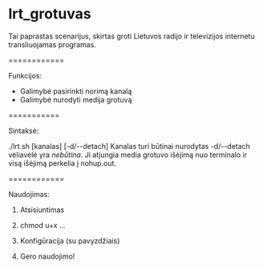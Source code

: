 lrt_grotuvas
============

Tai paprastas scenarijus, skirtas groti Lietuvos radijo ir televizijos internetu transliuojamas programas.

============

Funkcijos:
* Galimybė pasirinkti norimą kanalą
* Galimybė nurodyti medija grotuvą
 
===========

Sintaksė:

./lrt.sh [kanalas] [-d/--detach]
Kanalas turi būtinai nurodytas
-d/--detach vėliavėlė yra _nebūtina_. Ji atjungia media grotuvo išėjimą nuo terminalo ir visą išėjimą perkelia į nohup.out. 

============

Naudojimas:

1. Atsisiuntimas

2. chmod u+x ...

3. Konfigūracija (su pavyzdžiais)

4. Gero naudojimo!
